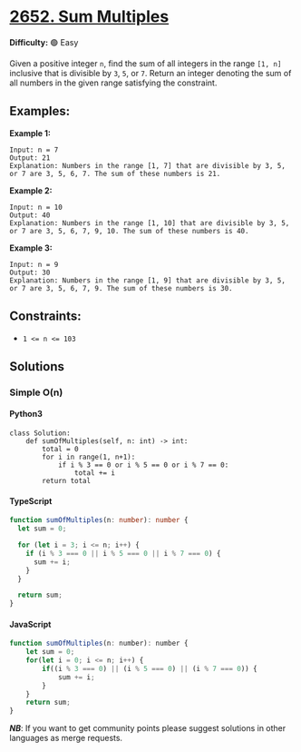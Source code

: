 # [2652. Sum Multiples](https://leetcode.com/problems/sum-multiples/description/)

**Difficulty:** :green_circle: Easy

Given a positive integer `n`, find the sum of all integers in the range `[1, n]` inclusive that is divisible by `3`, `5`, or `7`.
Return an integer denoting the sum of all numbers in the given range satisfying the constraint.

## Examples:

**Example 1:**

```text
Input: n = 7
Output: 21
Explanation: Numbers in the range [1, 7] that are divisible by 3, 5, or 7 are 3, 5, 6, 7. The sum of these numbers is 21.
```

**Example 2:**

```text
Input: n = 10
Output: 40
Explanation: Numbers in the range [1, 10] that are divisible by 3, 5, or 7 are 3, 5, 6, 7, 9, 10. The sum of these numbers is 40.
```

**Example 3:**

```text
Input: n = 9
Output: 30
Explanation: Numbers in the range [1, 9] that are divisible by 3, 5, or 7 are 3, 5, 6, 7, 9. The sum of these numbers is 30.
```

## Constraints:

- `1 <= n <= 103`

## Solutions

### Simple O(n)

#### Python3

```python3
class Solution:
    def sumOfMultiples(self, n: int) -> int:
        total = 0
        for i in range(1, n+1):
            if i % 3 == 0 or i % 5 == 0 or i % 7 == 0:
                total += i
        return total

```

#### TypeScript

```typescript
function sumOfMultiples(n: number): number {
  let sum = 0;

  for (let i = 3; i <= n; i++) {
    if (i % 3 === 0 || i % 5 === 0 || i % 7 === 0) {
      sum += i;
    }
  }

  return sum;
}
```

#### JavaScript
```javascript
function sumOfMultiples(n: number): number {
    let sum = 0;
    for(let i = 0; i <= n; i++) {
        if((i % 3 === 0) || (i % 5 === 0) || (i % 7 === 0)) {
            sum += i;
        }
    }
    return sum;
}
```

***NB***: If you want to get community points please suggest solutions in other languages as merge requests.
